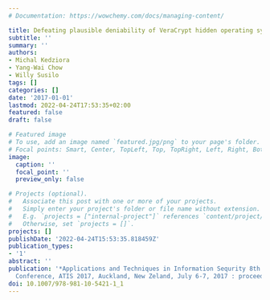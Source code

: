 ```yaml
---
# Documentation: https://wowchemy.com/docs/managing-content/

title: Defeating plausible deniability of VeraCrypt hidden operating systems
subtitle: ''
summary: ''
authors:
- Michal Kedziora
- Yang-Wai Chow
- Willy Susilo
tags: []
categories: []
date: '2017-01-01'
lastmod: 2022-04-24T17:53:35+02:00
featured: false
draft: false

# Featured image
# To use, add an image named `featured.jpg/png` to your page's folder.
# Focal points: Smart, Center, TopLeft, Top, TopRight, Left, Right, BottomLeft, Bottom, BottomRight.
image:
  caption: ''
  focal_point: ''
  preview_only: false

# Projects (optional).
#   Associate this post with one or more of your projects.
#   Simply enter your project's folder or file name without extension.
#   E.g. `projects = ["internal-project"]` references `content/project/deep-learning/index.md`.
#   Otherwise, set `projects = []`.
projects: []
publishDate: '2022-04-24T15:53:35.818459Z'
publication_types:
- '1'
abstract: ''
publication: '*Applications and Techniques in Information Sequrity 8th International
  Conference, ATIS 2017, Auckland, New Zeland, July 6-7, 2017 : proceedings*'
doi: 10.1007/978-981-10-5421-1_1
---
```

